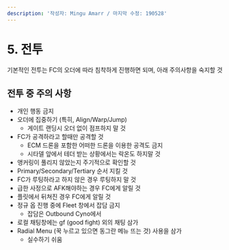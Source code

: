 ```yaml
---
description: '작성자: Mingu Amarr / 마지막 수정: 190528'
---
```


# 5. 전투

기본적인 전투는 FC의 오더에 따라 침착하게 진행하면 되며, 아래 주의사항을 숙지할 것

## 전투 중 주의 사항

* 개인 행동 금지
* 오더에 집중하기 \(특히, Align/Warp/Jump\)
  * 게이트 랜딩시 오더 없이 점프하지 말 것
* FC가 공격하라고 할때만 공격할 것
  * ECM 드론을 포함한 어떠한 드론을 이용한 공격도 금지
  * 시타델 앞에서 테더 받는 상황에서는 락온도 하지말 것
* 앵커링이 풀리지 않았는지 주기적으로 확인할 것
* Primary/Secondary/Tertiary 순서 지킬 것
* FC가 루팅하라고 하지 않은 경우 루팅하지 말 것
* 급한 사정으로 AFK해야하는 경우 FC에게 알릴 것
* 플릿에서 뒤쳐진 경우 FC에게 알릴 것
* 정규 옵 진행 중에 Fleet 창에서 잡담 금지
  * 잡담은 Outbound Cyno에서
* 로컬 채팅창에는 gf \(good fight\) 외의 채팅 삼가
* Radial Menu \(꾹 누르고 있으면 동그란 메뉴 뜨는 것\) 사용을 삼가
  * 실수하기 쉬움


